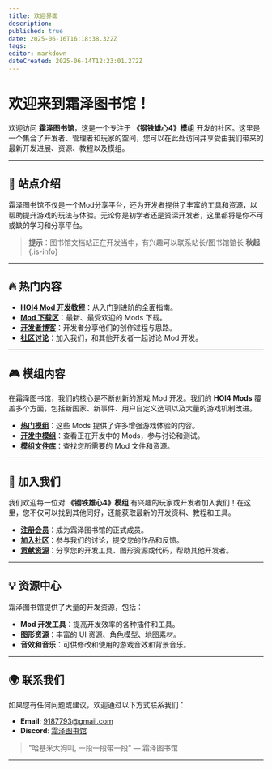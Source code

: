 ```yaml
---
title: 欢迎界面
description: 
published: true
date: 2025-06-16T16:18:38.322Z
tags: 
editor: markdown
dateCreated: 2025-06-14T12:23:01.272Z
---
```


# 欢迎来到霜泽图书馆！

欢迎访问 **霜泽图书馆**，这是一个专注于 **《钢铁雄心4》模组** 开发的社区。这里是一个集合了开发者、管理者和玩家的空间，您可以在此处访问并享受由我们带来的最新开发进展、资源、教程以及模组。

---

## 🌟 站点介绍

霜泽图书馆不仅是一个Mod分享平台，还为开发者提供了丰富的工具和资源，以帮助提升游戏的玩法与体验。无论你是初学者还是资深开发者，这里都将是你不可或缺的学习和分享平台。

> **提示**：图书馆文档站正在开发当中，有兴趣可以联系站长/图书馆馆长 **秋起**
{.is-info}



---

## 🔥 热门内容

- **[HOI4 Mod 开发教程](https://docs.szlib.eu/zh/%E4%BB%A3%E7%A0%81)**：从入门到进阶的全面指南。
- **[Mod 下载区](#)**：最新、最受欢迎的 Mods 下载。
- **[开发者博客](#)**：开发者分享他们的创作过程与思路。
- **[社区讨论](#)**：加入我们，和其他开发者一起讨论 Mod 开发。

---

## 🎮 模组内容

在霜泽图书馆，我们的核心是不断创新的游戏 Mod 开发。我们的 **HOI4 Mods** 覆盖多个方面，包括新国家、新事件、用户自定义选项以及大量的游戏机制改进。

- **[热门模组](#)**：这些 Mods 提供了许多增强游戏体验的内容。
- **[开发中模组](#)**：查看正在开发中的 Mods，参与讨论和测试。
- **[模组文件库](#)**：查找您所需要的 Mod 文件和资源。

---

## 🤝 加入我们

我们欢迎每一位对 **《钢铁雄心4》模组** 有兴趣的玩家或开发者加入我们！在这里，您不仅可以找到其他同好，还能获取最新的开发资料、教程和工具。

- **[注册会员](#)**：成为霜泽图书馆的正式成员。
- **[加入社区](#)**：参与我们的讨论，提交您的作品和反馈。
- **[贡献资源](#)**：分享您的开发工具、图形资源或代码，帮助其他开发者。

---

## 💡 资源中心

霜泽图书馆提供了大量的开发资源，包括：

- **Mod 开发工具**：提高开发效率的各种插件和工具。
- **图形资源**：丰富的 UI 资源、角色模型、地图素材。
- **音效和音乐**：可供修改和使用的游戏音效和背景音乐。


---

## 🌍 联系我们

如果您有任何问题或建议，欢迎通过以下方式联系我们：

- **Email**: [9187793@gmail.com](mailto:9187793@gmail.com)
- **Discord**: [霜泽图书馆](#)

> "哈基米大狗叫, 一段一段带一段" — 霜泽图书馆

---
